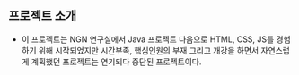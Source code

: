 ## 프로젝트 소개
- 이 프로젝트는 NGN 연구실에서 Java 프로젝트 다음으로 HTML, CSS, JS를 경험하기 위해 시작되었지만 시간부족, 핵심인원의 부재 그리고 개강을 하면서 자연스럽게 계획했던 프로젝트는 연기되다 중단된 프로젝트이다.
